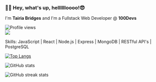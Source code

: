 ###  👋🏿  Hey, what's up, helllllloooo!😎 

I'm **Tairia Bridges** and I'm a Fullstack Web Developer @ **100Devs**

![Profile views](https://gpvc.arturio.dev/Finesse-Code)  
![](https://fiverr-res.cloudinary.com/images/q_auto,f_auto/gigs2/193559002/original/4f7b24b476ab01c611a65aa02ccf3beb4565894c/be-your-web-developer-in-php-and-laravel.jpg)

Skills: JavaScript | React | Node.js | Express | MongoDB | RESTful API's | PostgreSQL


[![Top Langs](https://github-readme-stats.vercel.app/api/top-langs/?username=Finesse-Code)](https://github.com/anuraghazra/github-readme-stats)

![GitHub stats](https://github-readme-stats.vercel.app/api?username=Finesse-Code&show_icons=true)  

![GitHub streak stats](https://github-readme-streak-stats.herokuapp.com/?user=Finesse-Code)  


